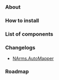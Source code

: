 ### About

### How to install

### List of components

### Changelogs

*  [NArms.AutoMapper](https://github.com/Eskat0n/NArms/blob/master/src/NArms.AutoMapper/CHANGELOG.md)

### Roadmap